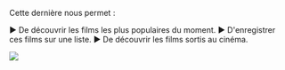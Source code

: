 Cette dernière nous permet :

► De découvrir les films les plus populaires du moment.
► D'enregistrer ces films sur une liste.
► De découvrir les films sortis au cinéma.

![](name-of-giphy.gif)

